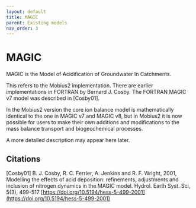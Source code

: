 ```yaml
---
layout: default
title: MAGIC
parent: Existing models
nav_order: 3
---
```


# MAGIC

MAGIC is the Model of Acidification of Groundwater In Catchments.

This refers to the Mobius2 implementation. There are earlier implementations in FORTRAN by Bernard J. Cosby. The FORTRAN MAGIC v7 model was described in \[Cosby01\].

In the Mobius2 version the core ion balance model is mathematically identical to the one in MAGIC v7 and MAGIC v8, but in Mobius2 it is now possible for users to make their own additions and modifications to the mass balance transport and biogeochemical processes.

A more detailed description may appear here later.

## Citations

\[Cosby01\] B. J. Cosby, R. C. Ferrier, A. Jenkins and R. F. Wright, 2001, Modelling the effects of acid deposition: refinements, adjustments and inclusion of nitrogen dynamics in the MAGIC model. Hydrol. Earth Syst. Sci, 5(3), 499-517 [https://doi.org/10.5194/hess-5-499-2001](https://doi.org/10.5194/hess-5-499-2001)